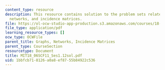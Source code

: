 ```yaml
---
content_type: resource
description: This resource contains solution to the problem sets related to graphs,
  networks, and incidence matrices.
file: https://ol-ocw-studio-app-production.s3.amazonaws.com/courses/18-06sc-linear-algebra-fall-2011/1bbfcb718126a0a8ef8755b84922c536_MIT18_06SCF11_Ses1.12sol.pdf
file_type: application/pdf
learning_resource_types: []
ocw_type: OCWFile
parent_title: Graphs, Networks, Incidence Matrices
parent_type: CourseSection
resourcetype: Document
title: MIT18_06SCF11_Ses1.12sol.pdf
uid: 1bbfcb71-8126-a0a8-ef87-55b84922c536
---
```

